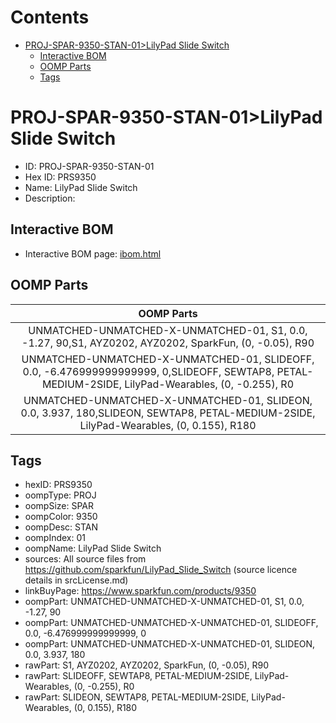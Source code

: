 



Contents
========

* [PROJ-SPAR-9350-STAN-01>LilyPad Slide Switch](#proj-spar-9350-stan-01lilypad-slide-switch)
	* [Interactive BOM](#interactive-bom)
	* [OOMP Parts](#oomp-parts)
	* [Tags](#tags)

# PROJ-SPAR-9350-STAN-01>LilyPad Slide Switch

- ID: PROJ-SPAR-9350-STAN-01
- Hex ID: PRS9350
- Name: LilyPad Slide Switch
- Description: 

## Interactive BOM

- Interactive BOM page: [ibom.html](kicad/bom/ibom.html)

## OOMP Parts
  

|OOMP Parts|
| :---: |
|UNMATCHED-UNMATCHED-X-UNMATCHED-01, S1, 0.0, -1.27, 90,S1, AYZ0202, AYZ0202, SparkFun, (0, -0.05), R90|
|UNMATCHED-UNMATCHED-X-UNMATCHED-01, SLIDEOFF, 0.0, -6.476999999999999, 0,SLIDEOFF, SEWTAP8, PETAL-MEDIUM-2SIDE, LilyPad-Wearables, (0, -0.255), R0|
|UNMATCHED-UNMATCHED-X-UNMATCHED-01, SLIDEON, 0.0, 3.937, 180,SLIDEON, SEWTAP8, PETAL-MEDIUM-2SIDE, LilyPad-Wearables, (0, 0.155), R180|

## Tags

- hexID: PRS9350
- oompType: PROJ
- oompSize: SPAR
- oompColor: 9350
- oompDesc: STAN
- oompIndex: 01
- oompName: LilyPad Slide Switch
- sources: All source files from https://github.com/sparkfun/LilyPad_Slide_Switch (source licence details in srcLicense.md)
- linkBuyPage: https://www.sparkfun.com/products/9350
- oompPart: UNMATCHED-UNMATCHED-X-UNMATCHED-01, S1, 0.0, -1.27, 90
- oompPart: UNMATCHED-UNMATCHED-X-UNMATCHED-01, SLIDEOFF, 0.0, -6.476999999999999, 0
- oompPart: UNMATCHED-UNMATCHED-X-UNMATCHED-01, SLIDEON, 0.0, 3.937, 180
- rawPart: S1, AYZ0202, AYZ0202, SparkFun, (0, -0.05), R90
- rawPart: SLIDEOFF, SEWTAP8, PETAL-MEDIUM-2SIDE, LilyPad-Wearables, (0, -0.255), R0
- rawPart: SLIDEON, SEWTAP8, PETAL-MEDIUM-2SIDE, LilyPad-Wearables, (0, 0.155), R180
